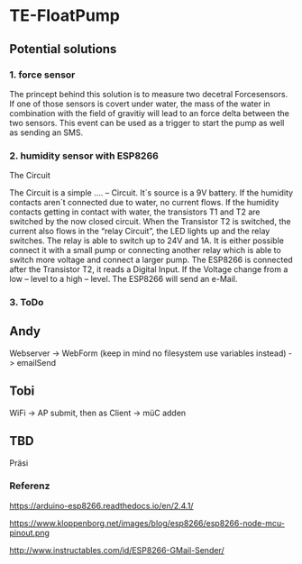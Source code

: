 # TE-FloatPump

## Potential solutions

### 1. force sensor

The princept behind this solution is to measure two decetral Forcesensors. If one of those sensors is covert under water, the mass of the water in combination with the field of gravitiy will lead to an force delta between the two sensors. This event can be used as a trigger to start the pump as well as sending an SMS. 

### 2. humidity sensor with ESP8266

The Circuit

The Circuit is a simple …. – Circuit. It´s source is a 9V battery. If the humidity contacts aren´t connected due to water, no current flows. If the humidity contacts getting in contact with water, the transistors T1 and T2 are switched by the now closed circuit. When the Transistor T2 is switched, the current also flows in the “relay Circuit”, the LED lights up and the relay switches. The relay is able to switch up to 24V and 1A. It is either possible connect it with a small pump or connecting another relay which is able to switch more voltage and connect a larger pump. 
The ESP8266 is connected after the Transistor T2, it reads a Digital Input. If the Voltage change from a low – level to a high – level. The ESP8266 will send an e-Mail.

### 3. ToDo

## Andy 

Webserver 
  -> WebForm (keep in mind no filesystem use variables instead)
  -> emailSend
  
## Tobi

WiFi
  -> AP submit, then as Client
  -> müC adden

## TBD
 
 Präsi


### Referenz

https://arduino-esp8266.readthedocs.io/en/2.4.1/

https://www.kloppenborg.net/images/blog/esp8266/esp8266-node-mcu-pinout.png

http://www.instructables.com/id/ESP8266-GMail-Sender/
